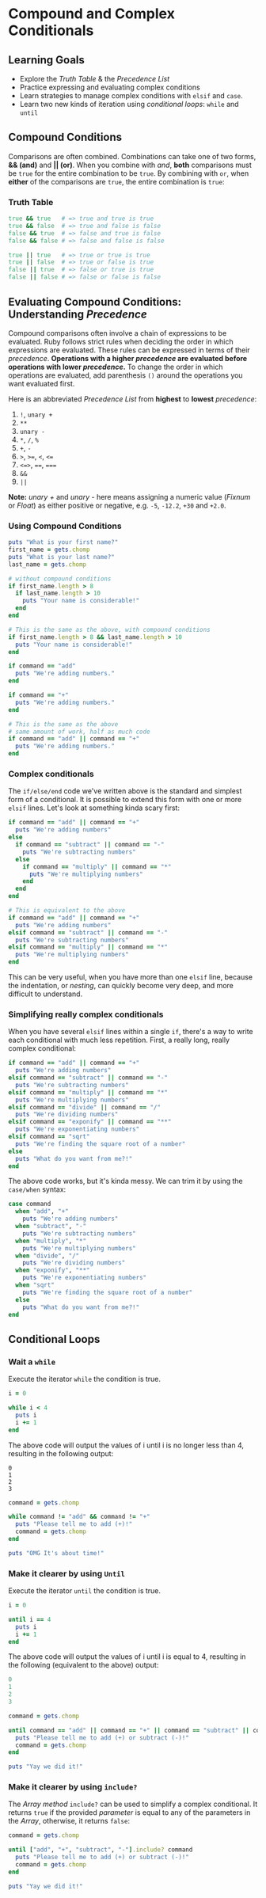 # Compound and Complex Conditionals
## Learning Goals
- Explore the _Truth Table_ & the _Precedence List_
- Practice expressing and evaluating complex conditions
- Learn strategies to manage complex conditions with `elsif` and `case`.
- Learn two new kinds of iteration using _conditional loops_: `while` and `until`

## Compound Conditions
Comparisons are often combined. Combinations can take one of two forms, __&& (and)__ and __|| (or)__. When you combine with _and_, __both__ comparisons must be `true` for the entire combination to be `true`. By combining with `or`, when __either__ of the comparisons are `true`, the entire combination is `true`:

### Truth Table
```ruby
true && true   # => true and true is true
true && false  # => true and false is false
false && true  # => false and true is false
false && false # => false and false is false

true || true   # => true or true is true
true || false  # => true or false is true
false || true  # => false or true is true
false || false # => false or false is false
```

## Evaluating Compound Conditions: Understanding _Precedence_
Compound comparisons often involve a chain of expressions to be evaluated. Ruby follows strict rules when deciding the order in which expressions are evaluated. These rules can be expressed in terms of their _precedence_. __Operations with a higher _precedence_ are evaluated before operations with lower _precedence_.__ To change the order in which operations are evaluated, add parenthesis `()` around the operations you want evaluated first.

Here is an abbreviated _Precedence List_ from __highest__ to __lowest__ _precedence_:

1. `!`, `unary +`
1. `**`
1. `unary -`
1. `*`, `/`, `%`
1. `+`, `-`
1. `>`, `>=`, `<`, `<=`
1. `<=>`, `==`, `===`
1. `&&`
1. `||`

__Note:__ _unary +_ and _unary -_ here means assigning a numeric value (_Fixnum_ or _Float_) as either positive or negative, e.g. `-5`, `-12.2`, `+30` and `+2.0`.

### Using Compound Conditions

```ruby
puts "What is your first name?"
first_name = gets.chomp
puts "What is your last name?"
last_name = gets.chomp

# without compound conditions
if first_name.length > 8
  if last_name.length > 10
    puts "Your name is considerable!"
  end
end

# This is the same as the above, with compound conditions
if first_name.length > 8 && last_name.length > 10
  puts "Your name is considerable!"
end
```

```ruby
if command == "add"
  puts "We're adding numbers."
end

if command == "+"
  puts "We're adding numbers."
end

# This is the same as the above
# same amount of work, half as much code
if command == "add" || command == "+"
  puts "We're adding numbers."
end
```

### Complex conditionals
The `if/else/end` code we've written above is the standard and simplest form of a conditional. It is possible to extend this form with one or more `elsif` lines. Let's look at something kinda scary first:

```ruby
if command == "add" || command == "+"
  puts "We're adding numbers"
else
  if command == "subtract" || command == "-"
    puts "We're subtracting numbers"
  else
    if command == "multiply" || command == "*"
      puts "We're multiplying numbers"
    end
  end
end

# This is equivalent to the above
if command == "add" || command == "+"
  puts "We're adding numbers"
elsif command == "subtract" || command == "-"
  puts "We're subtracting numbers"
elsif command == "multiply" || command == "*"
  puts "We're multiplying numbers"
end
```

This can be very useful, when you have more than one `elsif` line, because the indentation, or *nesting*, can quickly become very deep, and more difficult to understand.


### Simplifying really complex conditionals
When you have several `elsif` lines within a single `if`, there's a way to write each conditional with much less repetition. First, a really long, really complex conditional:

```ruby
if command == "add" || command == "+"
  puts "We're adding numbers"
elsif command == "subtract" || command == "-"
  puts "We're subtracting numbers"
elsif command == "multiply" || command == "*"
  puts "We're multiplying numbers"
elsif command == "divide" || command == "/"
  puts "We're dividing numbers"
elsif command == "exponify" || command == "**"
  puts "We're exponentiating numbers"
elsif command == "sqrt"
  puts "We're finding the square root of a number"
else
  puts "What do you want from me?!"
end
```

The above code works, but it's kinda messy. We can trim it by using the `case/when` syntax:
```ruby
case command
  when "add", "+"
    puts "We're adding numbers"
  when "subtract", "-"
    puts "We're subtracting numbers"
  when "multiply", "*"
    puts "We're multiplying numbers"
  when "divide", "/"
    puts "We're dividing numbers"
  when "exponify", "**"
    puts "We're exponentiating numbers"
  when "sqrt"
    puts "We're finding the square root of a number"
  else
    puts "What do you want from me?!"
end
```

## Conditional Loops
### Wait a `while`
Execute the iterator `while` the condition is true.

```ruby
i = 0

while i < 4
  puts i
  i += 1
end
```

The above code will output the values of i until i is no longer less than 4, resulting in the following output:
```
0
1
2
3
```

```ruby
command = gets.chomp

while command != "add" && command != "+"
  puts "Please tell me to add (+)!"
  command = gets.chomp
end

puts "OMG It's about time!"
```

### Make it clearer by using `Until`
Execute the iterator `until` the condition is true.

```ruby
i = 0

until i == 4
  puts i
  i += 1
end
```

The above code will output the values of i until i is equal to 4, resulting in the following (equivalent to the above) output:

```ruby
0
1
2
3
```

```ruby
command = gets.chomp

until command == "add" || command == "+" || command == "subtract" || command == "-"
  puts "Please tell me to add (+) or subtract (-)!"
  command = gets.chomp
end

puts "Yay we did it!"
```

### Make it clearer by using `include?`
The _Array method_ `include?` can be used to simplify a complex conditional. It returns `true` if the provided _parameter_ is equal to any of the parameters in the _Array_, otherwise, it returns `false`:

```ruby
command = gets.chomp

until ["add", "+", "subtract", "-"].include? command
  puts "Please tell me to add (+) or subtract (-)!"
  command = gets.chomp
end

puts "Yay we did it!"
```
